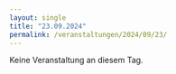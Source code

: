 ```yaml
---
layout: single
title: "23.09.2024"
permalink: /veranstaltungen/2024/09/23/
---
```


Keine Veranstaltung an diesem Tag.
